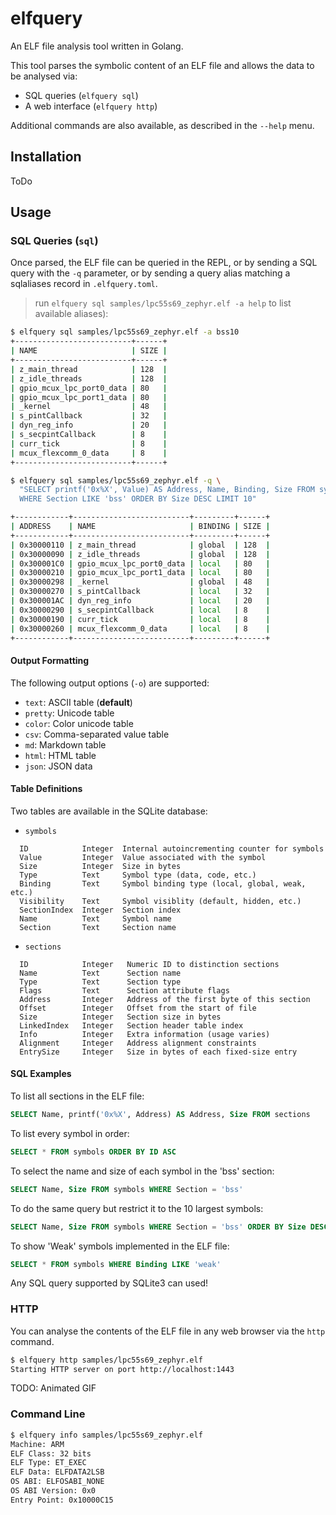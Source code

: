 # elfquery

An ELF file analysis tool written in Golang.

This tool parses the symbolic content of an ELF file and allows the data
to be analysed via:

- SQL queries (`elfquery sql`)
- A web interface (`elfquery http`)

Additional commands are also available, as described in the `--help` menu.

## Installation

ToDo

## Usage

### SQL Queries (`sql`)

Once parsed, the ELF file can be queried in the REPL, or by sending a SQL query
with the `-q` parameter, or by sending a query alias matching a sqlaliases
record in `.elfquery.toml`.

> run `elfquery sql samples/lpc55s69_zephyr.elf -a help` to list available
  aliases):

```bash
$ elfquery sql samples/lpc55s69_zephyr.elf -a bss10
+--------------------------+------+
| NAME                     | SIZE |
+--------------------------+------+
| z_main_thread            | 128  |
| z_idle_threads           | 128  |
| gpio_mcux_lpc_port0_data | 80   |
| gpio_mcux_lpc_port1_data | 80   |
| _kernel                  | 48   |
| s_pintCallback           | 32   |
| dyn_reg_info             | 20   |
| s_secpintCallback        | 8    |
| curr_tick                | 8    |
| mcux_flexcomm_0_data     | 8    |
+--------------------------+------+
```

```bash
$ elfquery sql samples/lpc55s69_zephyr.elf -q \
  "SELECT printf('0x%X', Value) AS Address, Name, Binding, Size FROM symbols \
  WHERE Section LIKE 'bss' ORDER BY Size DESC LIMIT 10"

+------------+--------------------------+---------+------+
| ADDRESS    | NAME                     | BINDING | SIZE |
+------------+--------------------------+---------+------+
| 0x30000110 | z_main_thread            | global  | 128  |
| 0x30000090 | z_idle_threads           | global  | 128  |
| 0x300001C0 | gpio_mcux_lpc_port0_data | local   | 80   |
| 0x30000210 | gpio_mcux_lpc_port1_data | local   | 80   |
| 0x30000298 | _kernel                  | global  | 48   |
| 0x30000270 | s_pintCallback           | local   | 32   |
| 0x300001AC | dyn_reg_info             | local   | 20   |
| 0x30000290 | s_secpintCallback        | local   | 8    |
| 0x30000190 | curr_tick                | local   | 8    |
| 0x30000260 | mcux_flexcomm_0_data     | local   | 8    |
+------------+--------------------------+---------+------+
```

#### Output Formatting

The following output options (`-o`) are supported:

- `text`: ASCII table (**default**)
- `pretty`: Unicode table
- `color`: Color unicode table
- `csv`: Comma-separated value table
- `md`: Markdown table
- `html`: HTML table
- `json`: JSON data

#### Table Definitions

Two tables are available in the SQLite database:

- `symbols`
```
  ID            Integer  Internal autoincrementing counter for symbols
  Value         Integer  Value associated with the symbol
  Size          Integer  Size in bytes
  Type          Text     Symbol type (data, code, etc.)
  Binding       Text     Symbol binding type (local, global, weak, etc.)
  Visibility    Text     Symbol visiblity (default, hidden, etc.)
  SectionIndex  Integer  Section index
  Name          Text     Symbol name
  Section       Text     Section name
```

 - `sections`

```
  ID            Integer   Numeric ID to distinction sections
  Name          Text      Section name
  Type          Text      Section type
  Flags         Text      Section attribute flags
  Address       Integer   Address of the first byte of this section
  Offset        Integer   Offset from the start of file
  Size          Integer   Section size in bytes
  LinkedIndex   Integer   Section header table index
  Info          Integer   Extra information (usage varies)
  Alignment     Integer   Address alignment constraints
  EntrySize     Integer   Size in bytes of each fixed-size entry
```

#### SQL Examples

To list all sections in the ELF file:

```SQL
SELECT Name, printf('0x%X', Address) AS Address, Size FROM sections
```

To list every symbol in order:

```SQL
SELECT * FROM symbols ORDER BY ID ASC
```

To select the name and size of each symbol in the 'bss' section:

```SQL
SELECT Name, Size FROM symbols WHERE Section = 'bss'
```

To do the same query but restrict it to the 10 largest symbols:

```SQL
SELECT Name, Size FROM symbols WHERE Section = 'bss' ORDER BY Size DESC LIMIT 10
```

To show 'Weak' symbols implemented in the ELF file:

```SQL
SELECT * FROM symbols WHERE Binding LIKE 'weak'
```

Any SQL query supported by SQLite3 can used!

### HTTP

You can analyse the contents of the ELF file in any web browser via the
`http` command.

```bash
$ elfquery http samples/lpc55s69_zephyr.elf
Starting HTTP server on port http://localhost:1443
```

TODO: Animated GIF

### Command Line

```bash
$ elfquery info samples/lpc55s69_zephyr.elf
Machine: ARM
ELF Class: 32 bits
ELF Type: ET_EXEC
ELF Data: ELFDATA2LSB
OS ABI: ELFOSABI_NONE
OS ABI Version: 0x0
Entry Point: 0x10000C15
```
